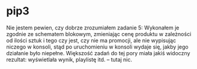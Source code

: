 # pip3
Nie jestem pewien, czy dobrze zrozumiałem zadanie 5:
Wykonałem je zgodnie ze schematem blokowym, zmieniając cenę produktu w zależności od ilości sztuk i tego czy jest, 
czy nie ma promocji, ale nie wypisując niczego w konsoli, stąd po uruchomieniu w konsoli wydaje się, jakby jego działanie było niepełne.
Większość zadań do tej pory miała jakiś widoczny rezultat: wyświetlała wynik, playlistę itd. – tutaj nic.
